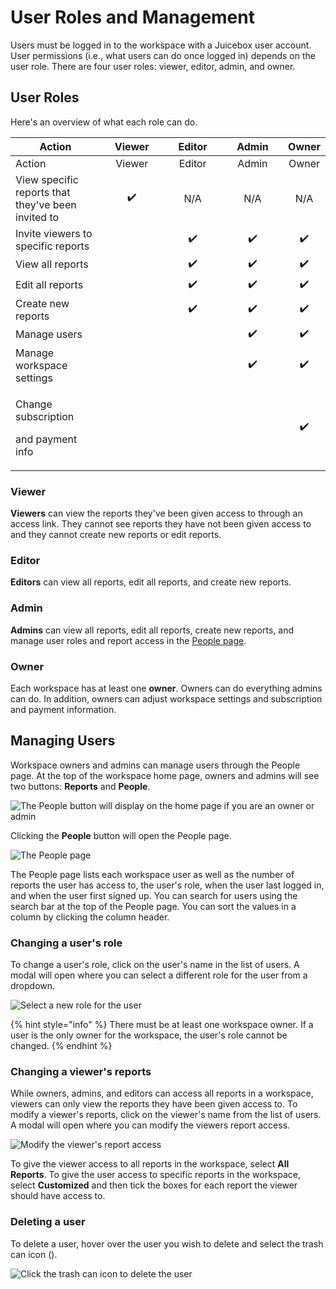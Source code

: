 # User Roles and Management

Users must be logged in to the workspace with a Juicebox user account. User permissions (i.e., what users can do once logged in) depends on the user role.  There are four user roles: viewer, editor, admin, and owner.&#x20;

## User Roles

Here's an overview of what each role can do.&#x20;

<table><thead><tr><th width="206">Action</th><th width="150" align="center">Viewer</th><th width="150" align="center">Editor </th><th width="150" align="center">Admin </th><th align="center">Owner</th></tr></thead><tbody><tr><td>Action</td><td align="center">Viewer</td><td align="center">Editor </td><td align="center">Admin </td><td align="center">Owner</td></tr><tr><td>View specific reports that they've been invited to</td><td align="center">✔️</td><td align="center">N/A</td><td align="center">N/A</td><td align="center">N/A</td></tr><tr><td>Invite viewers to specific reports</td><td align="center"></td><td align="center">✔️</td><td align="center">✔️</td><td align="center">✔️</td></tr><tr><td>View all reports</td><td align="center"></td><td align="center">✔️</td><td align="center">✔️</td><td align="center">✔️</td></tr><tr><td>Edit all reports</td><td align="center"></td><td align="center">✔️</td><td align="center">✔️</td><td align="center">✔️</td></tr><tr><td>Create new reports</td><td align="center"></td><td align="center">✔️</td><td align="center">✔️</td><td align="center">✔️</td></tr><tr><td>Manage users</td><td align="center"></td><td align="center"></td><td align="center">✔️</td><td align="center">✔️</td></tr><tr><td>Manage workspace settings</td><td align="center"></td><td align="center"></td><td align="center">✔️</td><td align="center">✔️</td></tr><tr><td><p>Change subscription</p><p>and payment info </p></td><td align="center"></td><td align="center"></td><td align="center"></td><td align="center">✔️</td></tr></tbody></table>

### Viewer

**Viewers** can view the reports they've been given access to through an access link. They cannot see reports they have not been given access to and they cannot create new reports or edit reports.&#x20;

### Editor

**Editors** can view all reports, edit all reports, and create new reports.&#x20;

### Admin

**Admins** can view all reports, edit all reports, create new reports, and manage user roles and report access in the [People page](user-management-and-roles.md#managing-users).

### Owner

Each workspace has at least one **owner**. Owners can do everything admins can do. In addition, owners can adjust workspace settings and subscription and payment information.

## Managing Users

Workspace owners and admins can manage users through the People page. At the top of the workspace home page, owners and admins will see two buttons: **Reports** and **People**.&#x20;

![The People button will display on the home page if you are an owner or admin](<../.gitbook/assets/image (282).png>)

Clicking the **People** button will open the People page.&#x20;

![The People page](<../.gitbook/assets/image (332).png>)

The People page lists each workspace user as well as the number of reports the user has access to, the user's role, when the user last logged in, and when the user first signed up. You can search for users using the search bar at the top of the People page. You can sort the values in a column by clicking the column header.

### Changing a user's role

To change a user's role, click on the user's name in the list of users. A modal will open where you can select a different role for the user from a dropdown.&#x20;

![Select a new role for the user](<../.gitbook/assets/image (86).png>)

{% hint style="info" %}
There must be at least one workspace owner. If a user is the only owner for the workspace, the user's role cannot be changed.&#x20;
{% endhint %}

### Changing a viewer's reports

While owners, admins, and editors can access all reports in a workspace, viewers can only view the reports they have been given access to. To modify a viewer's reports, click on the viewer's name from the list of users. A modal will open where you can modify the viewers report access. &#x20;

![Modify the viewer's report access](<../.gitbook/assets/image (386).png>)

To give the viewer access to all reports in the workspace, select **All Reports**. To give the user access to specific reports in the workspace, select **Customized** and then tick the boxes for each report the viewer should have access to.&#x20;

### Deleting a user

To delete a user, hover over the user you wish to delete and select the trash can icon (<img src="../.gitbook/assets/trash-alt-regular (1).svg" alt="" data-size="line">).&#x20;

![Click the trash can icon to delete the user](<../.gitbook/assets/image (320).png>)
